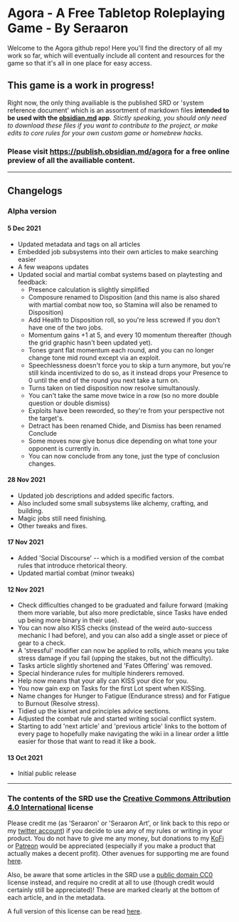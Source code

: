 # Agora - A Free Tabletop Roleplaying Game - By Seraaron

Welcome to the Agora github repo! Here you'll find the directory of all my work so far, which will eventually include all content and resources for the game so that it's all in one place for easy access.

## This game is a work in progress!

Right now, the only thing availiable is the published SRD or 'system reference document' which is an assortment of markdown files **intended to be used with the [obsidian.md](https://obsidian.md/) app**. _Stictly speaking, you should only need to download these files if you want to contribute to the project, or make edits to core rules for your own custom game or homebrew hacks._

### Please visit https://publish.obsidian.md/agora for a free online preview of all the availiable content.

---

## Changelogs

### Alpha version

#### 5 Dec 2021
- Updated metadata and tags on all articles
- Embedded job subsystems into their own articles to make searching easier
- A few weapons updates
- Updated social and martial combat systems based on playtesting and feedback:
    - Presence calculation is slightly simplified
    - Composure renamed to Disposition (and this name is also shared with martial combat now too, so Stamina will also be renamed to  Disposition)
    - Add Health to Disposition roll, so you're less screwed if you don't have one of the two jobs.
    - Momentum gains +1 at 5, and every 10 momentum thereafter (though the grid graphic hasn't been updated yet).
    - Tones grant flat momentum each round, and you can no longer change tone mid round except via an exploit.
    - Speechlessness doesn't force you to skip a turn anymore, but you're still kinda incentivized to do so, as it instead drops your Presence  to 0 until the end of the round you next take a turn on.
    - Turns taken on tied disposition now resolve simultanously.
    - You can't take the same move twice in a row (so no more double question or double dismiss)
    - Exploits have been reworded, so they're from your perspective not the target's.
    - Detract has been renamed Chide, and Dismiss has been renamed Conclude 
    - Some moves now give bonus dice depending on what tone your opponent is currently in.
    - You can now conclude from any tone, just the type of conclusion changes.

#### 28 Nov 2021

- Updated job descriptions and added specific factors.
- Also included some small subsystems like alchemy, crafting, and building.
- Magic jobs still need finishing.
- Other tweaks and fixes.


#### 17 Nov 2021
- Added 'Social Discourse' -- which is a modified version of the combat rules that introduce rhetorical theory.
- Updated martial combat (minor tweaks)

#### 12 Nov 2021
- Check difficulties changed to be graduated and failure forward (making them more variable, but also more predictable, since Tasks have ended up being more binary in their use).
- You can now also KISS checks (instead of the weird auto-success mechanic I had before), and you can also add a single asset or piece of gear to a check.
- A 'stressful' modifier can now be applied to rolls, which means you take stress damage if you fail (upping the stakes, but not the difficulty).
- Tasks article slightly shortened and 'Fates Offering' was removed.
- Special hinderance rules for multiple hinderers removed.
- Help now means that your ally can KISS your dice for you.
- You now gain exp on Tasks for the first Lot spent when KISSing.
- Name changes for Hunger to Fatigue (Endurance stress) and for Fatigue to Burnout (Resolve stress).
- Tidied up the kismet and principles advice sections.
- Adjusted the combat rule and started writing social conflict system.
- Starting to add 'next article' and 'previous article' links to the bottom of every page to hopefully make navigating the wiki in a linear order a little easier for those that want to read it like a book.

#### 13 Oct 2021
- Initial public release

---

### The contents of the SRD use the [Creative Commons Attribution 4.0 International](https://creativecommons.org/licenses/by/4.0/) license

Please credit me (as 'Seraaron' or 'Seraaron Art', or link back to this repo or my [twitter account](https://twitter.com/SeraaronArt)) if you decide to use any of my rules or writing in your product. You do not have to give me any money, but donations to my [KoFi](https://ko-fi.com/seraaron) or [Patreon](https://www.patreon.com/seraaron) would be appreciated (especially if you make a product that actually makes a decent profit). Other avenues for supporting me are found [here](https://github.com/Seraaron/agora/blob/main/srd/Support%20me.md).

Also, be aware that some articles in the SRD use a [public domain CC0](https://creativecommons.org/publicdomain/zero/1.0/) license instead, and require no credit at all to use (though credit would certainly still be appreciated)! These are marked clearly at the bottom of each article, and in the metadata.

A full version of this license can be read [here](LICENSE.md).

